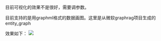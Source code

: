 目前可视化的效果不是很好，需要调参数。

目前支持的是用graphml格式的数据画图。这里是从微软graphrag项目生成的entity_graph

效果如下：
![](https://picsheep.oss-cn-beijing.aliyuncs.com/pic/20240720185019.png)
